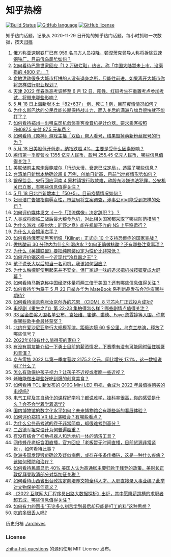# 知乎热榜
[![Build Status](https://github.com/ToWeLong/zhihu-hot-questions/workflows/CI/badge.svg)](https://github.com/ToWeLong/zhihu-hot-questions/actions)
[![GitHub language](https://img.shields.io/badge/language-golang-orange.svg)](https://golang.org/)
[![GitHub license](https://img.shields.io/github/license/ToWeLong/zhihu-hot-questions)](https://github.com/ToWeLong/zhihu-hot-questions/blob/main/LICENSE)

知乎热门话题，记录从 2020-11-29 日开始的知乎热门话题。每小时抓取一次数据，按天[归档](./archives)

<!-- BEGIN -->

1. [俄方称亚速钢铁厂已有 959 名乌方人员投降，顿涅茨克领导人称将拆除亚速钢铁厂，目前俄乌局势如何？](https://www.zhihu.com/question/533450441)
1. [如何看待巴黎世家回应「1.2 万破烂鞋」热议，称「中国大陆暂未上市，没磨损的 4800 元」？](https://www.zhihu.com/question/533359442)
1. [俞敏洪称很多大城市打拼的人没有退身之所，只能往前进，如果离开大城市你将怎样进行职业规划？](https://www.zhihu.com/question/533448559)
1. [天津 2022 年春季高考调整至 6 月 12 日，阳性、红码考生在重置考点参加考试，将带来哪些影响？](https://www.zhihu.com/question/533471651)
1. [5 月 18 日上海新增本土「82+637」 例、死亡 1 例，目前疫情情况如何？](https://www.zhihu.com/question/533509202)
1. [为什么斯巴达的公民兵能长期保持战斗力，而入关后的满洲八旗兵很快就不能打了？](https://www.zhihu.com/question/531180190)
1. [如何看待郑州一出租车司机忽悠乘客收音机是计价器，要求乘客按照 FM087.5 支付 87.5 元车费？](https://www.zhihu.com/question/533425259)
1. [如何看待《原神》游戏主播「双鱼」帮人看号，结果毁掉萌新粉丝账号的行为？](https://www.zhihu.com/question/532691775)
1. [5 月 18 日美股低开低走，纳指跌超 4%，主要是受什么因素影响？](https://www.zhihu.com/question/533483908)
1. [腾讯第一季度营收 1355 亿元人民币，盈利 255.45 亿元人民币，哪些信息值得关注？](https://www.zhihu.com/question/533433320)
1. [美联储前主席炮轰鲍威尔「行动太慢，衰退已成定局」，透露了哪些信息？](https://www.zhihu.com/question/533254394)
1. [台湾单日新增本地确诊超 8 万例，创单日新高，目前当地疫情形势如何？](https://www.zhihu.com/question/533411320)
1. [银保监会、央行回应河南 4 家村镇银行取款难，称股东涉嫌违法犯罪，公安机关已立案，有哪些信息值得关注？](https://www.zhihu.com/question/533431995)
1. [5 月 18 日北京新增本土「50+5」，目前疫情情况如何？](https://www.zhihu.com/question/533508993)
1. [妇炎洁广告被指侮辱女性，市监局将立案调查，涉事公司可能受到怎样的处罚？](https://www.zhihu.com/question/533412224)
1. [如何评价媒体发文《一个「顶流偶像」决定辞职？》？](https://www.zhihu.com/question/533205982)
1. [人类或将面临二战后最大粮食危机，对此相关国家都采取了哪些防范措施？](https://www.zhihu.com/question/533395200)
1. [为什么游戏《塞尔达：旷野之息》能在机能不咋的 NS 上平稳运行？](https://www.zhihu.com/question/532613583)
1. [为什么人会惯用右手？](https://www.zhihu.com/question/362401431)
1. [如何看待俄罗斯黑客组织「Killnet」正式向 10 个支持恐俄症的国家宣战？](https://www.zhihu.com/question/533191244)
1. [做核酸前 30 分钟内为什么别喝热水？如何正确做核酸？还有哪些注意事项？](https://www.zhihu.com/question/533345089)
1. [为什么《英雄联盟》要把纯肉装设定为性价比非常低？](https://www.zhihu.com/question/533106223)
1. [如何评价锯这样一个近现代“冷兵器之王”？](https://www.zhihu.com/question/516125496)
1. [孩子说长大以后想当一名司机，我该如何回应？](https://www.zhihu.com/question/533365852)
1. [为什么触控屏使用起来并不安全，但厂家却一味的追求把机械按钮变成大屏幕？](https://www.zhihu.com/question/531452322)
1. [如何看待马斯克称中国经济体量将两三倍于美国？还有哪些信息值得关注？](https://www.zhihu.com/question/533476734)
1. [如何看待华为将于 5 月 23 日举办华为 MateBook 系列新品发布会?你有哪些期待?](https://www.zhihu.com/question/533443321)
1. [如何看待消息称张汝京创办的芯恩 （CIDM）8 寸芯片厂正式投片成功?](https://www.zhihu.com/question/476912100)
1. [电视剧《重生之门》第 22-23 集拍得怎么样？哪些剧情点值得关注？](https://www.zhihu.com/question/533444572)
1. [33 届金曲奖入围名单公布，袁娅维、崔健、裘德、Faye 詹雯婷等入围，你觉得哪些歌手会最终获奖？](https://www.zhihu.com/question/533400002)
1. [北约在爱沙尼亚举行大规模军演，距俄边境 60 多公里，乌克兰参演，释放了哪些信号？](https://www.zhihu.com/question/533215097)
1. [2022年618有什么值得买的家电？](https://www.zhihu.com/question/531662816)
1. [有没有朋友能介绍一下勇士目前的薪资情况，下赛季有没有可能同时留住嘴哥和普洱？](https://www.zhihu.com/question/531949767)
1. [京东零售 2022 年第一季度营收 2175.2 亿元，同比增长 17.1%，这一数据说明了什么？](https://www.zhihu.com/question/533290004)
1. [怎么有效保护孩子视力？让孩子不近视或者晚一些近视？](https://www.zhihu.com/question/500072102)
1. [烤箱能做出哪些好吃到爆的创意美食？](https://www.zhihu.com/question/519721568)
1. [如何看待 TCL 新发布的 Q10G Mini LED 电视，会成为 2022 年最值得购买的电视吗?](https://www.zhihu.com/question/533473558)
1. [电气工程及其自动化的课程好学吗？都说难学，挂科率很高，你的感受是什么？会不会学着学着退学?](https://www.zhihu.com/question/529371984)
1. [国内博物馆的数字化水平如何？未来博物馆会有哪些新的看展体验？](https://www.zhihu.com/question/533444735)
1. [如何评价郑钧 VR 线上演唱会？有哪些看点？](https://www.zhihu.com/question/533458322)
1. [为什么公务员考试的卷子非常简单，却很难考到高分？](https://www.zhihu.com/question/264878796)
1. [二战德军坦克设计为何普遍超重？](https://www.zhihu.com/question/29395461)
1. [有没有结合了扫地机器人和洗地机一体的清洁工具？](https://www.zhihu.com/question/354624663)
1. [网传蜂花老板含泪直播，官方回应「老板暂无时间直播，目前货源非常紧张」，如何看待此事？](https://www.zhihu.com/question/533509161)
1. [欧洲多国发现猴痘确诊及疑似病例，或存在多条传播链，这是一种什么疾病？该如何预防和治疗？](https://www.zhihu.com/question/533513775)
1. [如何看待民调显示 40% 美国人认为高通胀主要归咎于拜登的政策，美财长正敦促拜登取消部分对华加征关税？](https://www.zhihu.com/question/533511561)
1. [如何看待山西省出台政策定向培养文物全科人才、入职直接录入事业编？此举对文物保护有何意义？](https://www.zhihu.com/question/533370737)
1. [《2022 互联网大厂程序员出路大数据探析》出炉，其中愿降薪跳槽的求职者超五成，哪些信息值得关注？](https://www.zhihu.com/question/533427944)
1. [如何有力的回击“无论多么刻苦学到最后却只能是打工的料”这种思想？](https://www.zhihu.com/question/533170005)
1. [吃的多很丢人吗?](https://www.zhihu.com/question/532513417)

<!-- END -->

历史归档 [./archives](./archives)


### License
[zhihu-hot-questions](https://github.com/towelong/zhihu-hot-questions) 的源码使用 MIT License 发布。